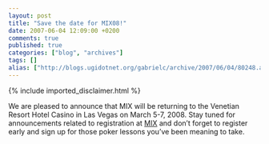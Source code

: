 ```yaml
---
layout: post
title: "Save the date for MIX08!"
date: 2007-06-04 12:09:00 +0200
comments: true
published: true
categories: ["blog", "archives"]
tags: []
alias: ["http://blogs.ugidotnet.org/gabrielc/archive/2007/06/04/80248.aspx"]
---
```

<!-- more -->
{% include imported_disclaimer.html %}
<p>We are pleased to announce that MIX will be returning to the Venetian Resort Hotel Casino in Las Vegas on March 5-7, 2008. Stay tuned for announcements related to registration at <a href="http://www.visitmix.com/">MIX</a> and don’t forget to register early and sign up for those poker lessons you’ve been meaning to take.</p>
